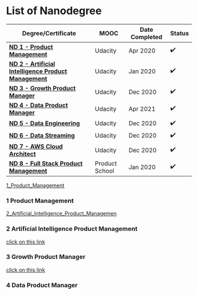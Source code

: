 # List of Nanodegree

Degree/Certificate | MOOC | Date Completed | Status |
------------ | ------------- | -------------------- | -------------------- |
**[ND 1 - Product Management](1_Product_Management)**  | Udacity | Apr 2020 | :heavy_check_mark:
**[ND 2 - Artificial Intelligence Product Management](2_Artificial_Intelligence_Product_Management)**  | Udacity | Jan 2020 | :heavy_check_mark:
**[ND 3 - Growth Product Manager](3_Growth_Product_Manager)** | Udacity | Dec 2020| :heavy_check_mark:
**[ND 4 - Data Product Manager](4_Data_Product_Manager)**| Udacity | Apr 2021 | :heavy_check_mark:
**[ND 5 - Data Engineering](5_Data_Engineering)**| Udacity | Dec 2020 | :heavy_check_mark:
**[ND 6 - Data Streaming](6_Data_Streaming)**| Udacity | Dec 2020 | :heavy_check_mark:
**[ND 7 - AWS Cloud Architect](7_AWS_Cloud_Architect)**| Udacity | Dec 2020 | :heavy_check_mark:
**[ND 8 - Full Stack Product Management](8_Full_Stack_Product_Management)**| Product School | Jan 2020 | :heavy_check_mark:

[1_Product_Management](#1_Product_Management)

### 1 Product Management

[2_Artificial_Intelligence_Product_Managemen](#2_Artificial_Intelligence_Product_Management)

### 2 Artificial Intelligence Product Management

[click on this link](#3_Growth_Product_Manager)

### 3 Growth Product Manager

[click on this link](#4_Data_Product_Manager)

### 4 Data Product Manager
